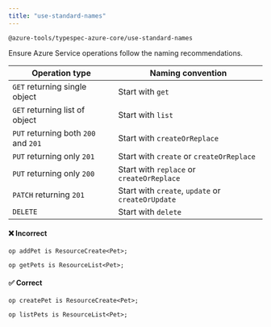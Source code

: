 ```yaml
---
title: "use-standard-names"
---
```


```text title="Full name"
@azure-tools/typespec-azure-core/use-standard-names
```

Ensure Azure Service operations follow the naming recommendations.

| Operation type                       | Naming convention                                 |
| ------------------------------------ | ------------------------------------------------- |
| `GET` returning single object        | Start with `get`                                  |
| `GET` returning list of object       | Start with `list`                                 |
| `PUT` returning both `200` and `201` | Start with `createOrReplace`                      |
| `PUT` returning only `201`           | Start with `create` or `createOrReplace`          |
| `PUT` returning only `200`           | Start with `replace` or `createOrReplace`         |
| `PATCH` returning `201`              | Start with `create`, `update` or `createOrUpdate` |
| `DELETE`                             | Start with `delete`                               |

#### ❌ Incorrect

```tsp
op addPet is ResourceCreate<Pet>;
```

```tsp
op getPets is ResourceList<Pet>;
```

#### ✅ Correct

```tsp
op createPet is ResourceCreate<Pet>;
```

```tsp
op listPets is ResourceList<Pet>;
```
